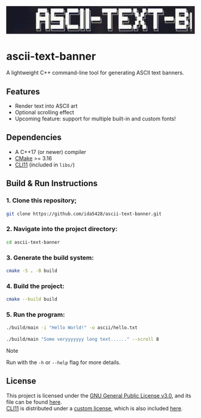 <div align="center">
   <img src="assets/ascii-text-banner.gif" alt="ascii-text-banner preview" width=600>
</div>

# ascii-text-banner
A lightweight C++ command-line tool for generating ASCII text banners.

## Features
- Render text into ASCII art
- Optional scrolling effect
- Upcoming feature: support for multiple built-in and custom fonts!

## Dependencies
- A C++17 (or newer) compiler
- [CMake](https://cmake.org/) >= 3.16
- [CLI11](https://github.com/CLIUtils/CLI11) (included in `libs/`)

## Build & Run Instructions
### 1. Clone this repository;
```bash
git clone https://github.com/ida5428/ascii-text-banner.git
```

### 2. Navigate into the project directory:
```bash
cd ascii-text-banner
```

### 3. Generate the build system:
```bash
cmake -S . -B build
```

### 4. Build the project:
```bash
cmake --build build
```

### 5. Run the program:
```bash
./build/main -i "Hello World!" -o ascii/hello.txt
```
```bash
./build/main "Some veryyyyyyy long text......" --scroll 8
```

> [!NOTE]
> Run with the `-h` or `--help` flag for more details.

## License
This project is licensed under the [GNU General Public License v3.0](https://www.gnu.org/licenses/gpl-3.0.en.html), and its file can be found [here](LICENSE).  
[CLI11](https://github.com/CLIUtils/CLI11) is distributed under a [custom license](https://github.com/CLIUtils/CLI11/blob/main/LICENSE), which is also included [here](libs/CLI11/LICENSE).

